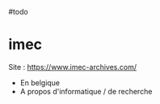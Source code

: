 #todo
# imec

Site : https://www.imec-archives.com/
 - En belgique
 - A propos d'informatique / de recherche